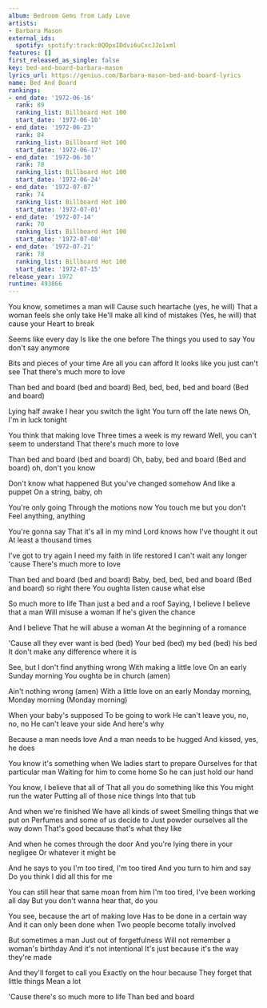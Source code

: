 ```yaml
---
album: Bedroom Gems from Lady Love
artists:
- Barbara Mason
external_ids:
  spotify: spotify:track:0QOpxIDdvi6uCxcJJo1xml
features: []
first_released_as_single: false
key: bed-and-board-barbara-mason
lyrics_url: https://genius.com/Barbara-mason-bed-and-board-lyrics
name: Bed And Board
rankings:
- end_date: '1972-06-16'
  rank: 89
  ranking_list: Billboard Hot 100
  start_date: '1972-06-10'
- end_date: '1972-06-23'
  rank: 84
  ranking_list: Billboard Hot 100
  start_date: '1972-06-17'
- end_date: '1972-06-30'
  rank: 78
  ranking_list: Billboard Hot 100
  start_date: '1972-06-24'
- end_date: '1972-07-07'
  rank: 74
  ranking_list: Billboard Hot 100
  start_date: '1972-07-01'
- end_date: '1972-07-14'
  rank: 70
  ranking_list: Billboard Hot 100
  start_date: '1972-07-08'
- end_date: '1972-07-21'
  rank: 78
  ranking_list: Billboard Hot 100
  start_date: '1972-07-15'
release_year: 1972
runtime: 493866
---
```

You know, sometimes a man will
Cause such heartache (yes, he will)
That a woman feels she only take
He'll make all kind of mistakes
(Yes, he will) that cause your
Heart to break

Seems like every day
Is like the one before
The things you used to say
You don't say anymore

Bits and pieces of your time
Are all you can afford
It looks like you just can't see
That there's much more to love

Than bed and board (bed and board)
Bed, bed, bed, bed and board
(Bed and board)

Lying half awake
I hear you switch the light
You turn off the late news
Oh, I'm in luck tonight

You think that making love
Three times a week is my reward
Well, you can't seem to understand
That there's much more to love

Than bed and board (bed and board)
Oh, baby, bed and board
(Bed and board) oh, don't you know

Don't know what happened
But you've changed somehow
And like a puppet
On a string, baby, oh

You're only going
Through the motions now
You touch me but you don't
Feel anything, anything

You're gonna say
That it's all in my mind
Lord knows how I've thought it out
At least a thousand times

I've got to try again
I need my faith in life restored
I can't wait any longer 'cause
There's much more to love

Than bed and board (bed and board)
Baby, bed, bed, bed and board
(Bed and board) so right there
You oughta listen cause what else

So much more to life
Than just a bed and a roof
Saying, I believe
I believe that a man
Will misuse a woman
If he's given the chance

And I believe
That he will abuse a woman
At the beginning of a romance

'Cause all they ever want is bed (bed)
Your bed (bed) my bed (bed) his bed
It don't make any difference where it is

See, but I don't find anything wrong
With making a little love
On an early Sunday morning
You oughta be in church (amen)

Ain't nothing wrong (amen)
With a little love on an early
Monday morning, Monday morning
(Monday morning)

When your baby's supposed
To be going to work
He can't leave you, no, no, no
He can't leave your side
And here's why

Because a man needs love
And a man needs to be hugged
And kissed, yes, he does

You know it's something when
We ladies start to prepare
Ourselves for that particular man
Waiting for him to come home
So he can just hold our hand

You know, I believe that all of
That all you do something like this
You might run the water
Putting all of those nice things
Into that tub

And when we're finished
We have all kinds of sweet
Smelling things that we put on
Perfumes and some of us decide to
Just powder ourselves all the way down
That's good because that's what they like

And when he comes through the door
And you're lying there in your negligee
Or whatever it might be

And he says to you
I'm too tired, I'm too tired
And you turn to him and say
Do you think I did all this for me

You can still hear that same moan from him
I'm too tired, I've been working all day
But you don't wanna hear that, do you

You see, because the art of making love
Has to be done in a certain way
And it can only been done when
Two people become totally involved

But sometimes a man
Just out of forgetfulness
Will not remember a woman's birthday
And it's not intentional
It's just because it's the way they're made

And they'll forget to call you
Exactly on the hour because
They forget that little things
Mean a lot

'Cause there's so much more to life
Than bed and board
